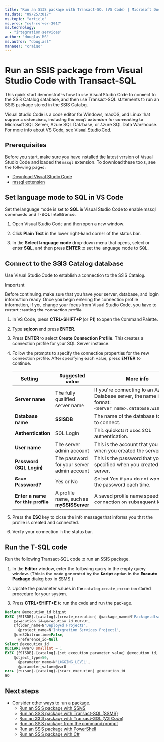 ```yaml
---
title: "Run an SSIS package with Transact-SQL (VS Code) | Microsoft Docs"
ms.date: "09/25/2017"
ms.topic: "article"
ms.prod: "sql-server-2017"
ms.technology: 
  - "integration-services"
author: "douglaslMS"
ms.author: "douglasl"
manager: "craigg"
---
```

# Run an SSIS package from Visual Studio Code with Transact-SQL
This quick start demonstrates how to use Visual Studio Code to connect to the SSIS Catalog database, and then use Transact-SQL statements to run an SSIS package stored in the SSIS Catalog.

Visual Studio Code is a code editor for Windows, macOS, and Linux that supports extensions, including the `mssql` extension for connecting to Microsoft SQL Server, Azure SQL Database, or Azure SQL Data Warehouse. For more info about VS Code, see [Visual Studio Cod](https://code.visualstudio.com/).

## Prerequisites

Before you start, make sure you have installed the latest version of Visual Studio Code and loaded the `mssql` extension. To download these tools, see the following pages:
-   [Download Visual Studio Code](https://code.visualstudio.com/Download)
-   [mssql extension](https://marketplace.visualstudio.com/items?itemName=ms-mssql.mssql)

## Set language mode to SQL in VS Code

Set the language mode is set to **SQL** in Visual Studio Code to enable mssql commands and T-SQL IntelliSense.

1. Open Visual Studio Code and then open a new window. 

2. Click **Plain Text** in the lower right-hand corner of the status bar.

3. In the **Select language mode** drop-down menu that opens, select or enter **SQL**, and then press **ENTER** to set the language mode to SQL. 

## Connect to the SSIS Catalog database

Use Visual Studio Code to establish a connection to the SSIS Catalog.

> [!IMPORTANT]
> Before continuing, make sure that you have your server, database, and login information ready. Once you begin entering the connection profile information, if you change your focus from Visual Studio Code, you have to restart creating the connection profile.

1. In VS Code, press **CTRL+SHIFT+P** (or **F1**) to open the Command Palette.

2. Type **sqlcon** and press **ENTER**.

3. Press **ENTER** to select **Create Connection Profile**. This creates a connection profile for your SQL Server instance.

4. Follow the prompts to specify the connection properties for the new connection profile. After specifying each value, press **ENTER** to continue. 

   | Setting       | Suggested value | More info |
   | ------------ | ------------------ | ------------------------------------------------- | 
   | **Server name** | The fully qualified server name | If you're connecting to an Azure SQL Database server, the name is in this format: `<server_name>.database.windows.net`. |
   | **Database name** | **SSISDB** | The name of the database to which to connect. |
   | **Authentication** | SQL Login| This quickstart uses SQL authentication. |
   | **User name** | The server admin account | This is the account that you specified when you created the server. |
   | **Password (SQL Login)** | The password for your server admin account | This is the password that you specified when you created the server. |
   | **Save Password?** | Yes or No | Select Yes if you do not want to enter the password each time. |
   | **Enter a name for this profile** | A profile name, such as **mySSISServer** | A saved profile name speeds your connection on subsequent logins. | 

5. Press the **ESC** key to close the info message that informs you that the profile is created and connected.

6. Verify your connection in the status bar.

## Run the T-SQL code
Run the following Transact-SQL code to run an SSIS package.

1. In the **Editor** window, enter the following query in the empty query window. (This is the code generated by the **Script** option in the **Execute Package** dialog box in SSMS.)

2. Update the parameter values in the `catalog.create_execution` stored procedure for your system.

3. Press **CTRL+SHIFT+E** to run the code and run the package.

```sql
Declare @execution_id bigint
EXEC [SSISDB].[catalog].[create_execution] @package_name=N'Package.dtsx',
    @execution_id=@execution_id OUTPUT,
    @folder_name=N'Deployed Projects',
	  @project_name=N'Integration Services Project1',
  	@use32bitruntime=False,
	  @reference_id=Null
Select @execution_id
DECLARE @var0 smallint = 1
EXEC [SSISDB].[catalog].[set_execution_parameter_value] @execution_id,
    @object_type=50,
	  @parameter_name=N'LOGGING_LEVEL',
	  @parameter_value=@var0
EXEC [SSISDB].[catalog].[start_execution] @execution_id
GO
```

## Next steps
- Consider other ways to run a package.
    - [Run an SSIS package with SSMS](./ssis-quickstart-run-ssms.md)
    - [Run an SSIS package with Transact-SQL (SSMS)](./ssis-quickstart-run-tsql-ssms.md)
    - [Run an SSIS package with Transact-SQL (VS Code)](ssis-quickstart-run-tsql-vscode.md)
    - [Run an SSIS package from the command prompt](./ssis-quickstart-run-cmdline.md)
    - [Run an SSIS package with PowerShell](ssis-quickstart-run-powershell.md)
    - [Run an SSIS package with C#](./ssis-quickstart-run-dotnet.md) 
